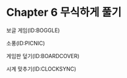<h1>Chapter 6 무식하게 풀기</h1>

보글 게임(ID:BOGGLE)

소풍(ID:PICNIC)

게임판 덮기(ID:BOARDCOVER)

시계 맞추기(ID:CLOCKSYNC)
